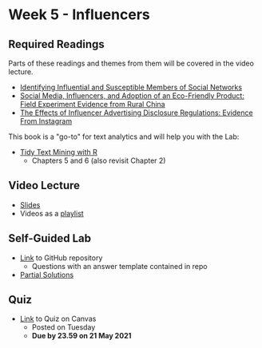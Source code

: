 # Week 5 - Influencers

## Required Readings

Parts of these readings and themes from them will be covered in the video lecture.

* [Identifying Influential and Susceptible Members of Social Networks][aral]
* [Social Media, Influencers, and Adoption of an Eco-Friendly Product: Field Experiment Evidence from Rural China][zhang]
* [The Effects of Influencer Advertising Disclosure Regulations: Evidence From Instagram][ershov]

This book is a "go-to" for text analytics and will help you with the Lab:

* [Tidy Text Mining with R][tidytext]
    * Chapters 5 and 6 (also revisit Chapter 2)

## Video Lecture

* [Slides][lecture-slides-05]
* Videos as a [playlist](https://www.youtube.com/playlist?list=PL9QkA7C7GRGXTPHyyUtAsN7d9bEHx1pYL)

## Self-Guided Lab

* [Link][lab-05] to GitHub repository 
    * Questions with an answer template contained in repo
* [Partial Solutions][lab-05-s]

## Quiz

* [Link][quiz-05] to Quiz on Canvas
    * Posted on Tuesday
    * **Due by 23.59 on 21 May 2021**

[aral]: https://static1.squarespace.com/static/5e680023bf798b61525c7831/t/5ed0fc2daa179d0d0a3bf5ed/1590754350409/identifying-influential-and-susceptible-members-of-social-networks.pdf
[zhang]: https://journals.sagepub.com/doi/pdf/10.1177/0022242920985784
[ershov]: https://www.dropbox.com/s/c6qn4us6gugwqqi/Influencers_ACM_EC_Website.pdf?dl=0
[tidytext]: https://www.tidytextmining.com/

[quiz-05]: https://tilburguniversity.instructure.com/courses/7508/quizzes
[lab-05]: https://github.com/tisem-digital-marketing/smwa-lab-05
[lab-05-s]: ../assets/labs/lab-05_solution.pdf
[lecture-slides-05]: ../assets/lectures/week-05/week-05-slides.pdf
